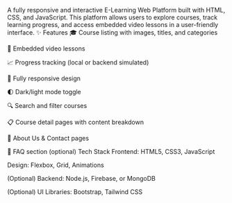 A fully responsive and interactive E-Learning Web Platform built with HTML, CSS, and JavaScript. This platform allows users to explore courses, track learning progress, and access embedded video lessons in a user-friendly interface.
✨ Features
🎓 Course listing with images, titles, and categories

🎥 Embedded video lessons

📈 Progress tracking (local or backend simulated)

📱 Fully responsive design

🌓 Dark/light mode toggle

🔍 Search and filter courses

📋 Course detail pages with content breakdown

🧾 About Us & Contact pages

💬 FAQ section (optional)
Tech Stack
Frontend: HTML5, CSS3, JavaScript

Design: Flexbox, Grid, Animations

(Optional) Backend: Node.js, Firebase, or MongoDB

(Optional) UI Libraries: Bootstrap, Tailwind CSS

